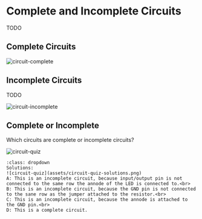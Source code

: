 # Complete and Incomplete Circuits

TODO

## Complete Circuits

![circuit-complete](assets/circuit-complete.png)

## Incomplete Circuits

TODO

![circuit-incomplete](assets/circuit-incomplete.png)

## Complete or Incomplete

Which circuits are complete or incomplete circuits?

![circuit-quiz](assets/circuit-quiz.png)

```{admonition} Click here to reveal the solutions.
:class: dropdown
Solutions:
![circuit-quiz](assets/circuit-quiz-solutions.png)
A: This is an incomplete circuit, because input/output pin is not connected to the same row the annode of the LED is connected to.<br>
B: This is an incomplete circuit, because the GND pin is not connected to the sane row as the jumper attached to the resistor.<br>
C: This is an incomplete circuit, because the annode is attached to the GND pin.<br>
D: This is a complete circuit.
```

